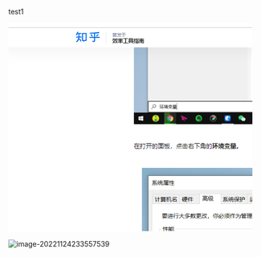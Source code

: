 test1

![image-20221124230226663](test1/image-20221124230226663.png)

![image-20221124233557539](../test1/image-20221124233557539.png)
